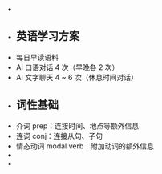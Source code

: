 -
- ## 英语学习方案
- 每日早读语料
- AI 口语对话 4 次（早晚各 2 次）
- AI 文字聊天 4 ~ 6 次（休息时间对话）
- ## 词性基础
- 介词 prep：连接时间、地点等额外信息
- 连词 conj：连接从句、子句
- 情态动词 modal verb：附加动词的额外信息
-
-